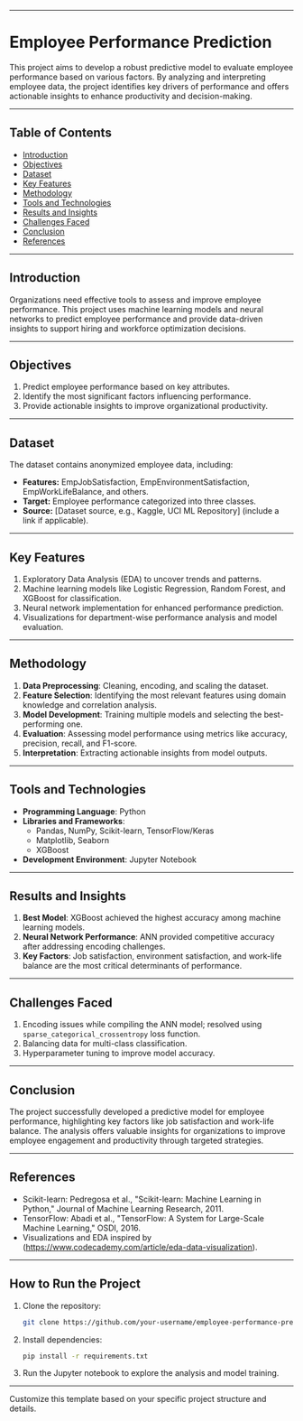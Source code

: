

---

# **Employee Performance Prediction**

This project aims to develop a robust predictive model to evaluate employee performance based on various factors. By analyzing and interpreting employee data, the project identifies key drivers of performance and offers actionable insights to enhance productivity and decision-making.

---

## **Table of Contents**
- [Introduction](#introduction)  
- [Objectives](#objectives)  
- [Dataset](#dataset)  
- [Key Features](#key-features)  
- [Methodology](#methodology)  
- [Tools and Technologies](#tools-and-technologies)  
- [Results and Insights](#results-and-insights)  
- [Challenges Faced](#challenges-faced)  
- [Conclusion](#conclusion)  
- [References](#references)  

---

## **Introduction**
Organizations need effective tools to assess and improve employee performance. This project uses machine learning models and neural networks to predict employee performance and provide data-driven insights to support hiring and workforce optimization decisions.

---

## **Objectives**
1. Predict employee performance based on key attributes.  
2. Identify the most significant factors influencing performance.  
3. Provide actionable insights to improve organizational productivity.

---

## **Dataset**
The dataset contains anonymized employee data, including:  
- **Features:** EmpJobSatisfaction, EmpEnvironmentSatisfaction, EmpWorkLifeBalance, and others.  
- **Target:** Employee performance categorized into three classes.  
- **Source:** [Dataset source, e.g., Kaggle, UCI ML Repository] (include a link if applicable).  

---

## **Key Features**
1. Exploratory Data Analysis (EDA) to uncover trends and patterns.  
2. Machine learning models like Logistic Regression, Random Forest, and XGBoost for classification.  
3. Neural network implementation for enhanced performance prediction.  
4. Visualizations for department-wise performance analysis and model evaluation.  

---

## **Methodology**
1. **Data Preprocessing**: Cleaning, encoding, and scaling the dataset.  
2. **Feature Selection**: Identifying the most relevant features using domain knowledge and correlation analysis.  
3. **Model Development**: Training multiple models and selecting the best-performing one.  
4. **Evaluation**: Assessing model performance using metrics like accuracy, precision, recall, and F1-score.  
5. **Interpretation**: Extracting actionable insights from model outputs.

---

## **Tools and Technologies**
- **Programming Language**: Python  
- **Libraries and Frameworks**:  
  - Pandas, NumPy, Scikit-learn, TensorFlow/Keras  
  - Matplotlib, Seaborn  
  - XGBoost  
- **Development Environment**: Jupyter Notebook  

---

## **Results and Insights**
1. **Best Model**: XGBoost achieved the highest accuracy among machine learning models.  
2. **Neural Network Performance**: ANN provided competitive accuracy after addressing encoding challenges.  
3. **Key Factors**: Job satisfaction, environment satisfaction, and work-life balance are the most critical determinants of performance.  

---

## **Challenges Faced**
1. Encoding issues while compiling the ANN model; resolved using `sparse_categorical_crossentropy` loss function.  
2. Balancing data for multi-class classification.  
3. Hyperparameter tuning to improve model accuracy.  

---

## **Conclusion**
The project successfully developed a predictive model for employee performance, highlighting key factors like job satisfaction and work-life balance. The analysis offers valuable insights for organizations to improve employee engagement and productivity through targeted strategies.

---

## **References**
- Scikit-learn: Pedregosa et al., "Scikit-learn: Machine Learning in Python," Journal of Machine Learning Research, 2011.  
- TensorFlow: Abadi et al., "TensorFlow: A System for Large-Scale Machine Learning," OSDI, 2016.    
- Visualizations and EDA inspired by (https://www.codecademy.com/article/eda-data-visualization).  

---

## **How to Run the Project**
1. Clone the repository:  
   ```bash
   git clone https://github.com/your-username/employee-performance-prediction.git
   ```  
2. Install dependencies:  
   ```bash
   pip install -r requirements.txt
   ```  
3. Run the Jupyter notebook to explore the analysis and model training.

---

Customize this template based on your specific project structure and details.
